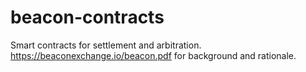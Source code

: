 # beacon-contracts

Smart contracts for settlement and arbitration. https://beaconexchange.io/beacon.pdf for background and rationale.
